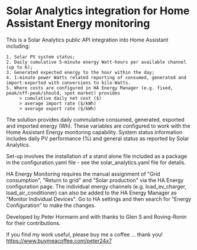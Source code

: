 Solar Analytics integration for Home Assistant Energy monitoring
================================================================

This is a Solar Analytics public API integration into Home Assistant including:

    1. Solar PV system status; 
    2. Daily cumulative 5-minute energy Watt-hours per available channel (up to 6);
    3. Generated expected energy to the hour within the day; 
    4. 1-minute power Watts related reporting of consumed, generated and import-exported with conversions to kilo-Watts.
    5. Where costs are configured in HA Energy Manager (e.g. fixed, peak/off-peak/should, spot market) provides 
         > cumulative daily net cost ($)
         > average import rate ($/kWh)
         > average export rate ($/kWh)

The solution provides daily cummulative consumed, generated, exported and imported energy (Wh). These variables are configured to work with the Home Assistant Energy monitoring capability. System status information includes daily PV performance (%) and general status as reported by Solar Analytics.

Set-up involves the installation of a stand alone file included as a package in the configuration.yaml file - see the solar_analytics.yaml file for details.

HA Energy Monitoring requires the manual assignment of "Grid consumption", "Return to grid" and "Solar production" via the HA Energy configuration page. The individual energy channels (e.g. load_ev_charger, load_air_conditioner) can also be added to the HA Energy Manager as "Monitor Individual Devices". Go to HA settings and then search for “Energy Configuration” to make the changes.  

Developed by Peter Hormann and with thanks to Glen S and Roving-Ronin for their contributions.

If you find my work useful, please buy me a coffee ... thank you!
  https://www.buymeacoffee.com/peter24x7
